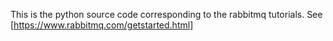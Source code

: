 This is the python source code corresponding to the rabbitmq tutorials.
See [https://www.rabbitmq.com/getstarted.html]

